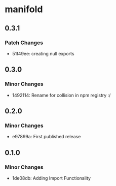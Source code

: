 # manifold

## 0.3.1

### Patch Changes

- 51f49ee: creating null exports

## 0.3.0

### Minor Changes

- 1492114: Rename for collision in npm registry :/

## 0.2.0

### Minor Changes

- e97899a: First published release

## 0.1.0

### Minor Changes

- 1de08db: Adding Import Functionality
